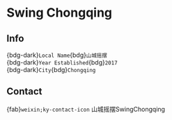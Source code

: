 # Swing Chongqing

## Info

{bdg-dark}`Local Name`{bdg}`山城摇摆`  
{bdg-dark}`Year Established`{bdg}`2017`  
{bdg-dark}`City`{bdg}`Chongqing`  

## Contact

{fab}`weixin;ky-contact-icon` 山城摇摆SwingChongqing  
